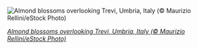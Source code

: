 
![Almond blossoms overlooking Trevi, Umbria, Italy (© Maurizio Rellini/eStock Photo)](https://cn.bing.com//th?id=OHR.Trevi_EN-US7298856463_1920x1080.jpg&rf=LaDigue_1920x1080.jpg&pid=hp)

*[Almond blossoms overlooking Trevi, Umbria, Italy (© Maurizio Rellini/eStock Photo)](https://www.bing.com/search?q=trevi+umbria&form=hpcapt&filters=HpDate%3a%2220210225_0800%22)*
